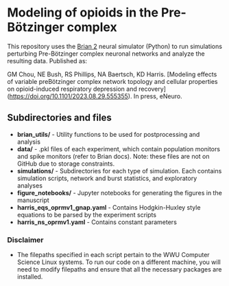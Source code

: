 # Modeling of opioids in the Pre-Bötzinger complex

This repository uses the [Brian 2](https://brian2.readthedocs.io/en/stable/) neural simulator (Python) to run simulations perturbing Pre-Bötzinger complex neuronal networks and analyze the resulting data. Published as:

GM Chou, NE Bush, RS Phillips, NA Baertsch, KD Harris. [Modeling effects of variable preBötzinger complex network topology and cellular properties on opioid-induced respiratory depression and recovery] (https://doi.org/10.1101/2023.08.29.555355). In press, eNeuro.

## Subdirectories and files
- **brian_utils/** - Utility functions to be used for postprocessing and analysis
- **data/** - .pkl files of each experiment, which contain population monitors and spike monitors (refer to Brian docs). Note: these files are not on GitHub due to storage constraints.
- **simulations/** - Subdirectories for each type of simulation. Each contains simulation scripts, network and burst statistics, and exploratory analyses
- **figure_notebooks/** - Jupyter notebooks for generating the figures in the manuscript
- **harris_eqs_oprmv1_gnap.yaml** - Contains Hodgkin-Huxley style equations to be parsed by the experiment scripts 
- **harris_ns_oprmv1.yaml** - Contains constant parameters

### Disclaimer
- The filepaths specified in each script pertain to the WWU Computer Science Linux systems. To run our code on a different machine, you will need to modify filepaths and ensure that all the necessary packages are installed.
